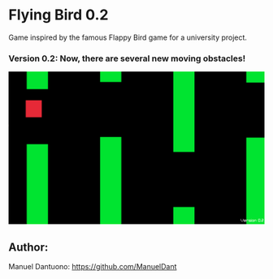 # Flying Bird 0.2


Game inspired by the famous Flappy Bird game for a university project.

### Version 0.2: Now, there are several new moving obstacles!

![img](https://github.com/ManuelDant/Flying_Bird/blob/main/screenshots/img1_0.2.png)
## Author:

Manuel Dantuono: https://github.com/ManuelDant


